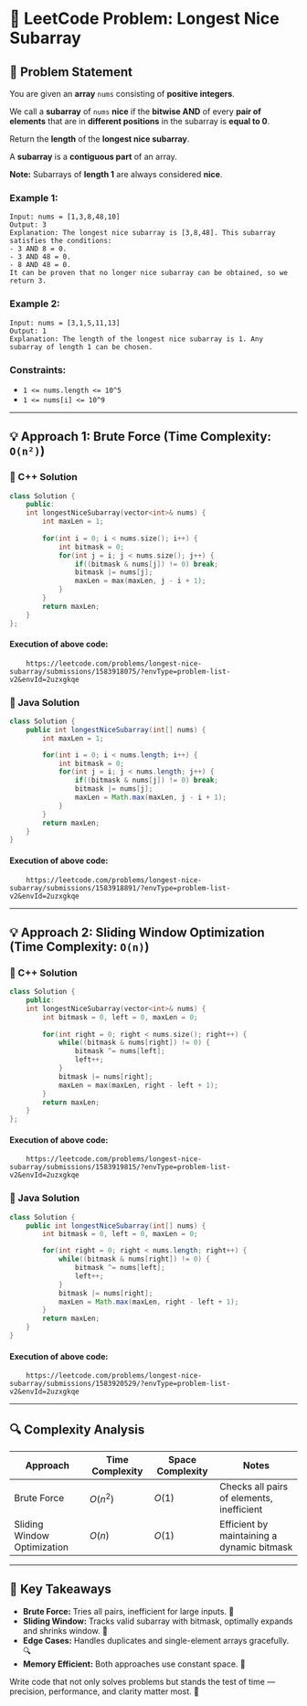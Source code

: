 # 🧠 LeetCode Problem: Longest Nice Subarray

## 📌 Problem Statement

You are given an **array** `nums` consisting of **positive integers**.

We call a **subarray** of `nums` **nice** if the **bitwise AND** of every **pair of elements** that are in **different positions** in the subarray is **equal to 0**.

Return the **length** of the **longest nice subarray**.

A **subarray** is a **contiguous part** of an array.

**Note:** Subarrays of **length 1** are always considered **nice**.

### Example 1:

```plaintext
Input: nums = [1,3,8,48,10]
Output: 3
Explanation: The longest nice subarray is [3,8,48]. This subarray satisfies the conditions:
- 3 AND 8 = 0.
- 3 AND 48 = 0.
- 8 AND 48 = 0.
It can be proven that no longer nice subarray can be obtained, so we return 3.
```

### Example 2:

```plaintext
Input: nums = [3,1,5,11,13]
Output: 1
Explanation: The length of the longest nice subarray is 1. Any subarray of length 1 can be chosen.
```

### Constraints:
- `1 <= nums.length <= 10^5`
- `1 <= nums[i] <= 10^9`

---

## 💡 Approach 1: Brute Force (Time Complexity: `O(n²)`)

### 🔧 C++ Solution
```cpp
class Solution {
    public:
    int longestNiceSubarray(vector<int>& nums) {
        int maxLen = 1;
        
        for(int i = 0; i < nums.size(); i++) {
            int bitmask = 0;
            for(int j = i; j < nums.size(); j++) {
                if((bitmask & nums[j]) != 0) break;
                bitmask |= nums[j];
                maxLen = max(maxLen, j - i + 1);
            }
        }
        return maxLen;
    }
};
```

#### Execution of above code:
```link
    https://leetcode.com/problems/longest-nice-subarray/submissions/1583918075/?envType=problem-list-v2&envId=2uzxgkqe
```

### 🔧 Java Solution
```java
class Solution {
    public int longestNiceSubarray(int[] nums) {
        int maxLen = 1;

        for(int i = 0; i < nums.length; i++) {
            int bitmask = 0;
            for(int j = i; j < nums.length; j++) {
                if((bitmask & nums[j]) != 0) break;
                bitmask |= nums[j];
                maxLen = Math.max(maxLen, j - i + 1);
            }
        }
        return maxLen;
    }
}
```

#### Execution of above code:
```link
    https://leetcode.com/problems/longest-nice-subarray/submissions/1583918891/?envType=problem-list-v2&envId=2uzxgkqe
```

---

## 💡 Approach 2: Sliding Window Optimization (Time Complexity: `O(n)`)

### 🔧 C++ Solution
```cpp
class Solution {
    public:
    int longestNiceSubarray(vector<int>& nums) {
        int bitmask = 0, left = 0, maxLen = 0;
        
        for(int right = 0; right < nums.size(); right++) {
            while((bitmask & nums[right]) != 0) {
                bitmask ^= nums[left];
                left++;
            }
            bitmask |= nums[right];
            maxLen = max(maxLen, right - left + 1);
        }
        return maxLen;
    }
};
```

#### Execution of above code:
```link
    https://leetcode.com/problems/longest-nice-subarray/submissions/1583919815/?envType=problem-list-v2&envId=2uzxgkqe
```

### 🔧 Java Solution
```java
class Solution {
    public int longestNiceSubarray(int[] nums) {
        int bitmask = 0, left = 0, maxLen = 0;

        for(int right = 0; right < nums.length; right++) {
            while((bitmask & nums[right]) != 0) {
                bitmask ^= nums[left];
                left++;
            }
            bitmask |= nums[right];
            maxLen = Math.max(maxLen, right - left + 1);
        }
        return maxLen;
    }
}
```

#### Execution of above code:
```link
    https://leetcode.com/problems/longest-nice-subarray/submissions/1583920529/?envType=problem-list-v2&envId=2uzxgkqe
```

---

## 🔍 Complexity Analysis

| Approach                   | Time Complexity | Space Complexity | Notes |
|----------------------------|-----------------|------------------|-------|
| Brute Force                | $O(n^2)$        | $O(1)$           | Checks all pairs of elements, inefficient |
| Sliding Window Optimization| $O(n)$          | $O(1)$           | Efficient by maintaining a dynamic bitmask |

---

## 🏅 Key Takeaways  

- **Brute Force:** Tries all pairs, inefficient for large inputs. 🚫  
- **Sliding Window:** Tracks valid subarray with bitmask, optimally expands and shrinks window. 🚀  
- **Edge Cases:** Handles duplicates and single-element arrays gracefully. 🔍  
- **Memory Efficient:** Both approaches use constant space. 📌  

Write code that not only solves problems but stands the test of time — precision, performance, and clarity matter most. 🎯

